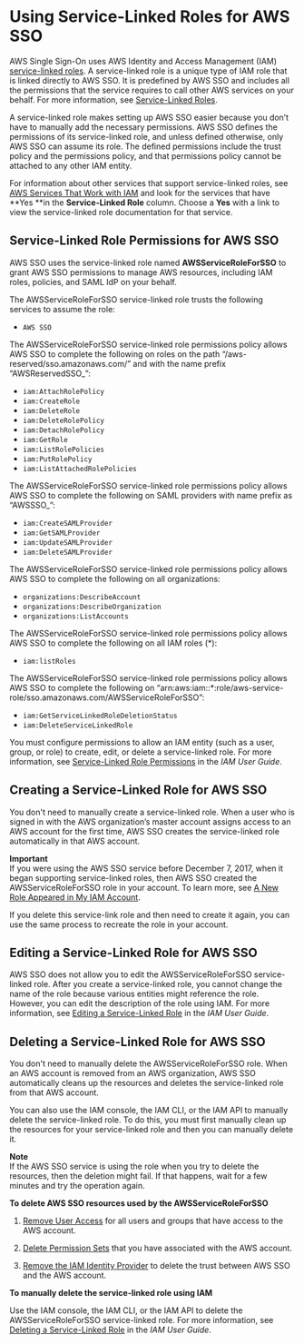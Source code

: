 # Using Service\-Linked Roles for AWS SSO<a name="using-service-linked-roles"></a>

AWS Single Sign\-On uses AWS Identity and Access Management \(IAM\)[ service\-linked roles](https://docs.aws.amazon.com/IAM/latest/UserGuide/id_roles_terms-and-concepts.html#iam-term-service-linked-role)\. A service\-linked role is a unique type of IAM role that is linked directly to AWS SSO\. It is predefined by AWS SSO and includes all the permissions that the service requires to call other AWS services on your behalf\. For more information, see [Service\-Linked Roles](slrconcept.md)\.

A service\-linked role makes setting up AWS SSO easier because you don’t have to manually add the necessary permissions\. AWS SSO defines the permissions of its service\-linked role, and unless defined otherwise, only AWS SSO can assume its role\. The defined permissions include the trust policy and the permissions policy, and that permissions policy cannot be attached to any other IAM entity\.

For information about other services that support service\-linked roles, see [AWS Services That Work with IAM](https://docs.aws.amazon.com/IAM/latest/UserGuide/reference_aws-services-that-work-with-iam.html) and look for the services that have **Yes **in the **Service\-Linked Role** column\. Choose a **Yes** with a link to view the service\-linked role documentation for that service\.

## Service\-Linked Role Permissions for AWS SSO<a name="slr-permissions"></a>

AWS SSO uses the service\-linked role named **AWSServiceRoleForSSO** to grant AWS SSO permissions to manage AWS resources, including IAM roles, policies, and SAML IdP on your behalf\.

The AWSServiceRoleForSSO service\-linked role trusts the following services to assume the role:
+ `AWS SSO`

The AWSServiceRoleForSSO service\-linked role permissions policy allows AWS SSO to complete the following on roles on the path “/aws\-reserved/sso\.amazonaws\.com/” and with the name prefix “AWSReservedSSO\_”:
+ `iam:AttachRolePolicy`
+ `iam:CreateRole`
+ `iam:DeleteRole`
+ `iam:DeleteRolePolicy`
+ `iam:DetachRolePolicy`
+ `iam:GetRole`
+ `iam:ListRolePolicies`
+ `iam:PutRolePolicy`
+ `iam:ListAttachedRolePolicies`

The AWSServiceRoleForSSO service\-linked role permissions policy allows AWS SSO to complete the following on SAML providers with name prefix as “AWSSSO\_”:
+ `iam:CreateSAMLProvider`
+ `iam:GetSAMLProvider`
+ `iam:UpdateSAMLProvider`
+ `iam:DeleteSAMLProvider`

The AWSServiceRoleForSSO service\-linked role permissions policy allows AWS SSO to complete the following on all organizations:
+ `organizations:DescribeAccount`
+ `organizations:DescribeOrganization`
+ `organizations:ListAccounts`

The AWSServiceRoleForSSO service\-linked role permissions policy allows AWS SSO to complete the following on all IAM roles \(\*\):
+ `iam:listRoles`

The AWSServiceRoleForSSO service\-linked role permissions policy allows AWS SSO to complete the following on “arn:aws:iam::\*:role/aws\-service\-role/sso\.amazonaws\.com/AWSServiceRoleForSSO”:
+ `iam:GetServiceLinkedRoleDeletionStatus`
+ `iam:DeleteServiceLinkedRole`

You must configure permissions to allow an IAM entity \(such as a user, group, or role\) to create, edit, or delete a service\-linked role\. For more information, see [Service\-Linked Role Permissions](https://docs.aws.amazon.com/IAM/latest/UserGuide/using-service-linked-roles.html#service-linked-role-permissions) in the *IAM User Guide*\.

## Creating a Service\-Linked Role for AWS SSO<a name="create-slr"></a>

You don't need to manually create a service\-linked role\. When a user who is signed in with the AWS organization’s master account assigns access to an AWS account for the first time, AWS SSO creates the service\-linked role automatically in that AWS account\. 

**Important**  
If you were using the AWS SSO service before December 7, 2017, when it began supporting service\-linked roles, then AWS SSO created the AWSServiceRoleForSSO role in your account\. To learn more, see [A New Role Appeared in My IAM Account](https://docs.aws.amazon.com/IAM/latest/UserGuide/troubleshoot_roles.html#troubleshoot_roles_new-role-appeared)\.

If you delete this service\-link role and then need to create it again, you can use the same process to recreate the role in your account\.

## Editing a Service\-Linked Role for AWS SSO<a name="edit-slr"></a>

AWS SSO does not allow you to edit the AWSServiceRoleForSSO service\-linked role\. After you create a service\-linked role, you cannot change the name of the role because various entities might reference the role\. However, you can edit the description of the role using IAM\. For more information, see [Editing a Service\-Linked Role](https://docs.aws.amazon.com/IAM/latest/UserGuide/using-service-linked-roles.html#edit-service-linked-role) in the *IAM User Guide*\.

## Deleting a Service\-Linked Role for AWS SSO<a name="delete-slr"></a>

You don't need to manually delete the AWSServiceRoleForSSO role\. When an AWS account is removed from an AWS organization, AWS SSO automatically cleans up the resources and deletes the service\-linked role from that AWS account\.

You can also use the IAM console, the IAM CLI, or the IAM API to manually delete the service\-linked role\. To do this, you must first manually clean up the resources for your service\-linked role and then you can manually delete it\.

**Note**  
If the AWS SSO service is using the role when you try to delete the resources, then the deletion might fail\. If that happens, wait for a few minutes and try the operation again\.

**To delete AWS SSO resources used by the AWSServiceRoleForSSO**

1. [Remove User Access](useraccess.md#howtoremoveaccess) for all users and groups that have access to the AWS account\.

1. [Delete Permission Sets](permissionsets.md#howtoremovepermissionset) that you have associated with the AWS account\.

1. [Remove the IAM Identity Provider](idp.md#removeidp) to delete the trust between AWS SSO and the AWS account\.

**To manually delete the service\-linked role using IAM**

Use the IAM console, the IAM CLI, or the IAM API to delete the AWSServiceRoleForSSO service\-linked role\. For more information, see [Deleting a Service\-Linked Role](https://docs.aws.amazon.com/IAM/latest/UserGuide/using-service-linked-roles.html#delete-service-linked-role) in the *IAM User Guide*\.